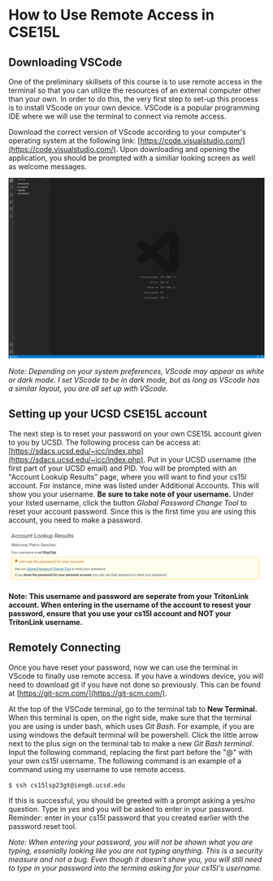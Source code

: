 # How to Use Remote Access in CSE15L

## Downloading VSCode
One of the preliminary skillsets of this course is to use remote access in the terminal so that you can utilize the resources of an external computer other than your own. In order to do this, the very first step to set-up this process is to install VScode on your own device. VSCode is a popular programming IDE where we will use the terminal to connect via remote access. 

Download the correct version of VScode according to your computer's operating system at the following link: [https://code.visualstudio.com/](https://code.visualstudio.com/). Upon downloading and opening the application, you should be prompted with a similiar looking screen as well as welcome messages.

![Image](VScode.png)

*Note: Depending on your system preferences, VScode may appear as white or dark mode. I set VScode to be in dark mode, but as long as VScode has a similar layout, you are all set up with VScode.*

## Setting up your UCSD CSE15L account
The next step is to reset your password on your own CSE15L account given to you by UCSD. The following process can be access at: [https://sdacs.ucsd.edu/~icc/index.php](https://sdacs.ucsd.edu/~icc/index.php).
Put in your UCSD username (the first part of your UCSD email) and PID. You will be prompted with an "Account Lookuip Results" page, where you will want to find your cs15l account. For instance, mine was listed under Additional Accounts. This will show you your username. **Be sure to take note of your username.** Under your listed username, click the button *Global Password Change Tool* to reset your account password. Since this is the first time you are using this account, you need to make a password. 

![Image](cse15lPasswordReset.png)

**Note: This username and password are seperate from your TritonLink account. When entering in the username of the account to resest your password, ensure that you use your cs15l account and NOT your TritonLink username.**

## Remotely Connecting

Once you have reset your password, now we can use the terminal in VScode to finally use remote access. If you have a windows device, you will need to download git if you have not done so previously. This can be found at [https://git-scm.com/](https://git-scm.com/). 

At the top of the VSCode terminal, go to the terminal tab to **New Terminal.** When this terminal is open, on the right side, make sure that the terminal you are using is under bash, which uses _Git Bash_. For example, if you are using windows the default terminal will be powershell. Click the little arrow next to the plus sign on the terminal tab to make a new _Git Bash terminal_. Input the following command, replacing the first part before the "@" with your own cs15l username. The following command is an example of a command using my username to use remote access.
```
$ ssh cs15lsp23gt@ieng6.ucsd.edu
```

If this is successful, you should be greeted with a prompt asking a yes/no question. Type in _yes_ and you will be asked to enter in your password. Reminder: enter in your cs15l password that you created earlier with the password reset tool. 

_Note: When entering your password, you will not be shown what you are typing, essenially looking like you are not typing anything. This is a security measure and not a bug. Even though it doesn't show you, you will still need to type in your password into the termina asking for your cs15l's username._ 

 

